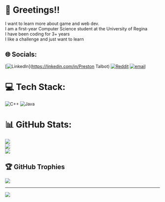 # 💫 Greetings!!
I want to learn more about game and web dev.<br>I am a first-year Computer Science student at the University of Regina<br>I have been coding for 3+ years<br>I like a challenge and just want to learn<br>


## 🌐 Socials:
[![LinkedIn](https://img.shields.io/badge/LinkedIn-%230077B5.svg?logo=linkedin&logoColor=white)](https://linkedin.com/in/Preston Talbot) [![Reddit](https://img.shields.io/badge/Reddit-%23FF4500.svg?logo=Reddit&logoColor=white)](https://reddit.com/user/u/Tiny_Can5179) [![email](https://img.shields.io/badge/Email-D14836?logo=gmail&logoColor=white)](mailto:prestontalbot.28@gmail.com) 

# 💻 Tech Stack:
![C++](https://img.shields.io/badge/c++-%2300599C.svg?style=for-the-badge&logo=c%2B%2B&logoColor=white) ![Java](https://img.shields.io/badge/java-%23ED8B00.svg?style=for-the-badge&logo=openjdk&logoColor=white)
# 📊 GitHub Stats:
![](https://github-readme-stats.vercel.app/api?username=DatSpeedyBoi&theme=shadow_green&hide_border=false&include_all_commits=false&count_private=false)<br/>
![](https://nirzak-streak-stats.vercel.app/?user=DatSpeedyBoi&theme=shadow_green&hide_border=false)<br/>
![](https://github-readme-stats.vercel.app/api/top-langs/?username=DatSpeedyBoi&theme=shadow_green&hide_border=false&include_all_commits=false&count_private=false&layout=compact)

## 🏆 GitHub Trophies
![](https://github-profile-trophy.vercel.app/?username=DatSpeedyBoi&theme=shadow_red&no-frame=false&no-bg=true&margin-w=4)

---
[![](https://visitcount.itsvg.in/api?id=DatSpeedyBoi&icon=0&color=0)](https://visitcount.itsvg.in)

<!-- Proudly created with GPRM ( https://gprm.itsvg.in ) -->
